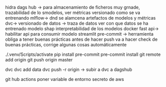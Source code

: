 hidra
dags hub -> para almacenamiento de ficheros muy grnade, trazabilidad de lo smodelos, ver métricas versionado como se va entrenando
mlflow-> dnd se alamcena artefactos de modelos y métricas
dvc-> versionado de datos -> traza de datos ver con que datos se ha entrenado modelo
shap interpretabilidad de los modelos
docker
fast api-> habilitar api para consumir modelo
streamlit
pre-commit -> herramienta obliga a tener buenas prácticas antes de hacer push va a hacer check de buenas prácticas, corrige algunas cosas automáticamente

./.venv/Scripts/activate
pip install pre-commit
pre-commit install
git remote add origin 
git push origin master

dvc
dvc add data
dvc push -r origin -> subir a dvc a dagshub 

git hub actions poner variable de entorno
secreto de aws